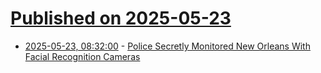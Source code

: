 # [Published on 2025-05-23](index.md)

* [2025-05-23, 08:32:00](https://soylentnews.org/article.pl?sid=25/05/22/1217221&from=rss) - [Police Secretly Monitored New Orleans With Facial Recognition Cameras](https://soylentnews.org/article.pl?sid=25/05/22/1217221&from=rss)
